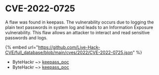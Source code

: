 # CVE-2022-0725

A flaw was found in keepass. The vulnerability occurs due to logging the plain text passwords in system log and leads to an Information Exposure vulnerability. This flaw allows an attacker to interact and read sensitive passwords and logs.

{% embed url="https://github.com/Live-Hack-CVE/full_database/blob/main/cves/2022/CVE-2022-0725.json" %}


* ByteHackr ~> [keepass_poc](https://www.alice-snow.ru/2022/database/cve-2022-0725/keepass_poc-bytehackr)
* ByteHackr ~> [keepass_poc](https://www.alice-snow.ru/2022/database/cve-2022-0725/keepass_poc-bytehackr)